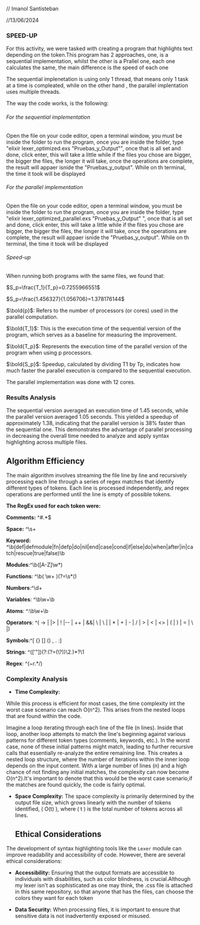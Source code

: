 // Imanol Santisteban

//13/06/2024

### SPEED-UP 

For this activity, we were tasked with creating a program that highlights text depending on the token.This program has 2 approaches, one, is a sequential implementation, whilst the other is a Prallel one, each one calculates the same, the main difference is the speed of each one

The sequential implenetation is using only 1 thread, that means only 1 task at a time is compleated, while on the other hand , the parallel implentation uses multiple threads.

The way the code works, is the following:

 ###### For the sequential implementation
 Open the file on your code editor, open a terminal window, you must be inside the folder to run the program, once you are inside the folder, type "elixir lexer_optimized.exs "Pruebas_y_Output"", once that is all set and done, click enter, this will take a little while if the files you chose are bigger, the bigger the files, the longer it will take, once the operations are complete, the result will appaer isnide the "Pruebas_y_output". While on th terminal, the time it took will be displayed

 ###### For the parallel implementation
Open the file on your code editor, open a terminal window, you must be inside the folder to run the program, once you are inside the folder, type "elixir lexer_optimized_parallel.exs "Pruebas_y_Output" ", once that is all set and done, click enter, this will take a little while if the files you chose are bigger, the bigger the files, the longer it will take, once the operations are complete, the result will appaer isnide the "Pruebas_y_output". While on th terminal, the time it took will be displayed

 ###### Speed-up
 When running both programs with the same files, we found that:

 $S_p=\frac{T_1}{T_p}=0.7255966551$

 $S_p=\frac{1.456327}{1.056706}=1.378176144$


$\bold{p}$: Refers to the number of processors (or cores) used in the parallel computation.

$\bold{T_1}$: This is the execution time of the sequential version of the program, which serves as a baseline for measuring the improvement.

$\bold{T_p}$: Represents the execution time of the parallel version of the program when using p processors.

$\bold{S_p}$: Speedup, calculated by dividing T1 by Tp, indicates how much faster the parallel execution is compared to the sequential execution.

The parallel implementation was done with 12 cores.
### Results Analysis

The sequential version averaged an execution time of 1.45 seconds, while the parallel version averaged 1.05 seconds. This yielded a speedup of approximately 1.38, indicating that the parallel version is 38% faster than the sequential one. This demonstrates the advantage of parallel processing in decreasing the overall time needed to analyze and apply syntax highlighting across multiple files.

## Algorithm Efficiency

The main algorithm involves streaming the file line by line and recursively processing each line through a series of regex matches that identify different types of tokens. Each line is processed independently, and regex operations are performed until the line is empty of possible tokens.

**The RegEx used for each token were:**

**Comments:** ^#.*$

**Space:** ^\s+

**Keyword:** ^\b(def|defmodule|fn|defp|do|nil|end|case|cond|if|else|do|when|after|in|catch|rescue|true|false)\b

**Modules**:^\b([A-Z]\w*)

**Functions**: ^\b( \w+ )(?=\s*\()

**Numbers**:^\d+

**Variables**: ^\b\w+\b

**Atoms**: ^:\b\w+\b

**Operators**: ^( \-> | \|> | ! |\-\- | \+\+ | &&| \ | \ | | \* | \+ | \- | \/ | > | < | <> | \( | \) | \= | \ |)

**Symbols**:^[ {} [\] () , . :]

**Strings**: ^(['"])(?:(?=(\\?))\2.)*?\1

**Regex**: ^(\~r.*\/)

### Complexity Analysis

- **Time Complexity:** 

While this process is efficient for most cases, the time complexity int the worst case scenario can reach O(n^2). This arises from the nested loops that are found within the code.

Imagine a loop iterating through each line of the file (n lines). Inside that loop, another loop attempts to match the line's beginning against various patterns for different token types (comments, keywords, etc.). In the worst case, none of these initial patterns might match, leading to further recursive calls that essentially re-analyze the entire remaining line. This creates a nested loop structure, where the number of iterations within the inner loop depends on the input content. With a large number of lines (n) and a high chance of not finding any initial matches, the complexity can now become O(n^2).It's important to denote that this would be the worst case scenario,if the matches are found quickly, the code is fairly optimal.


- **Space Complexity:** The space complexity is primarily determined by the output file size, which grows linearly with the number of tokens identified, \( O(t) \), where \( t \) is the total number of tokens across all lines.
  
  ## Ethical Considerations

The development of syntax highlighting tools like the `Lexer` module can improve readability and accessibility of code. However, there are several ethical considerations:

- **Accessibility:** Ensuring that the output formats are accessible to individuals with disabilities, such as color blindness, is crucial.Although my lexer isn't as sophisticated as one may think, the .css file is attached in this same repository, so that anyone that has the files, can choose the colors they want for each token

- **Data Security:** When processing files, it is important to ensure that sensitive data is not inadvertently exposed or misused.
  